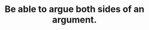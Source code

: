 ---
title: Be able to argue both sides of an argument.
tags: TMWT opposites resilience
star: true
order: 5
---